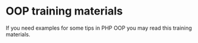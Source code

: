 # OOP training materials

If you need examples for some tips in PHP OOP you may read this training materials.